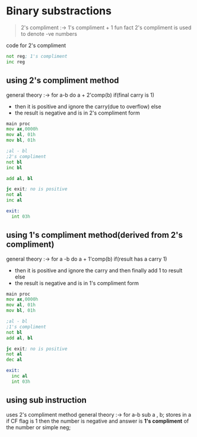 # Binary substractions
> 2's compliment :-> 1's compliment + 1
> fun fact 2's compliment is used to denote -ve numbers

code for 2's compliment
```asm
not reg; 1's compliment
inc reg
```
## using 2's compliment method
general theory :-> 
 for a-b
 do a + 2'comp(b)
 if(final carry is 1)
 - then it is positive and ignore the carry(due to overflow)
 else 
 - the result is negative and is in 2's compliment form
```asm
main proc
mov ax,0000h
mov al, 01h
mov bl, 01h

;al - bl
;2's compliment
not bl
inc bl

add al, bl

jc exit; no is positive
not al
inc al

exit:
  int 03h
```
## using 1's compliment method(derived from 2's compliment)
general theory :-> 
 for a -b
 do a + 1'comp(b)
 if(result has a carry 1)
 - then it is positive and ignore the carry and then finally add 1 to result
 else 
 - the result is negative and is in 1's compliment form
```asm
main proc
mov ax,0000h
mov al, 01h
mov bl, 01h

;al - bl
;1's compliment
not bl
add al, bl

jc exit; no is positive
not al
dec al

exit:
  inc al
  int 03h
```

## using sub instruction
uses 2's compliment method
general theory :-> 
 for a-b
 sub a , b; stores in a
 if CF flag is 1 
 then the number is negative and answer is **1's compliment** of the number 
 or simple neg;
